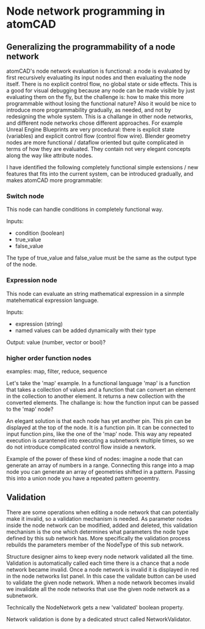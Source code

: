 # Node network programming in atomCAD

## Generalizing the programmability of a node network

atomCAD's node network evaluation is functional: a node is evaluated by first recursively evaluating its input nodes and then evaluating the node itself. There is no explicit control flow, no global state or side effects.
This is a good for visual debugging because any node can be made visible by just evaluating them on the fly, but the challenge is: how to make this more programmable without losing the functional nature? Also it would be nice to introduce more programmability gradually, as needed, and not by redesigning the whole system.
This is a challange in other node networks, and different node networks chose different approaches.
For example Unreal Engine Blueprints are very procedural: there is explicit state (variables) and explicit control flow (control flow wire).
Blender geometry nodes are more functional / dataflow oriented but quite complicated in terms of how they are evaluated. They contain not very elegant concepts along the way like attribute nodes.

I have identified the following completely functional simple extensions / new features that fits into the current system, can be introduced gradually, and makes atomCAD more programmable:


### Switch node

This node can handle conditions in completely functional way.

Inputs:
- condition (boolean)
- true_value
- false_value

The type of true_value and false_value must be the same as the output type of the node.

### Expression node

This node can evaluate an string mathematical expression in a sinmple matehematical expression language.

Inputs:
- expression (string)
- named values can be added dynamically with their type

Output:
value (number, vector or bool)?

### higher order function nodes

examples: map, filter, reduce, sequence

Let's take the 'map' example. In a functional language 'map' is a function that takes a collection of values and a function that can convert an element in the collection to another element. It returns a new collection with the converted elements.
The challange is: how the function input can be passed to the 'map' node?

An elegant solution is that each node has yet another pin. This pin can be
displayed at the top of the node. It is a function pin. It can be connected to input function pins, like the one of the 'map' node.
This way any repeated execution is carantened into executing a subnetwork multiple times, so we do not introduce complicated control flow inside a newtork.

Example of the power of these kind of nodes: imagine a node that can generate an array of numbers in a range. Connecting this range into a map node you can generate an array of geometries shifted in a pattern. Passing this into a union node you have a repeated pattern geoemtry.

## Validation 

There are some operations when editing a node network that can potentially make it invalid, so a validation mechanism is needed.
As parameter nodes inside the node network can be modified, added and deleted,
this validation mechanism is the one which determines what parameters the node type
defined by this sub network has. More specifically the validation process rebuilds the parameters member of the NodeType of this sub network.

Structure designer aims to keep every node network validated all the time. Validation
is automatically called each time there is a chance that a node network became invalid. Once a node network is invalid it is displayed in red in the node networks list panel. In this case the validate button can be used to validate the given node network.
When a node network becomes invalid we invalidate all the node networks that use the given node network as a subnetwork.

Technically the NodeNetwork gets a new 'validated' boolean property.

Network validation is done by a dedicated struct called NetworkValidator.